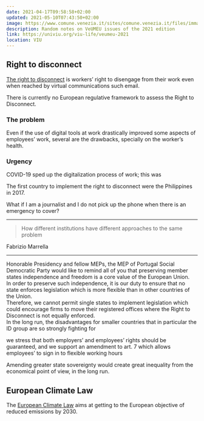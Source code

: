 ```yaml
---
date: 2021-04-17T09:58:58+02:00
updated: 2021-05-10T07:43:50+02:00
image: https://www.comune.venezia.it/sites/comune.venezia.it/files/immagini/EuropeDirect/VeUMEU.png
description: Random notes on VeUMEU issues of the 2021 edition
link: https://univiu.org/viu-life/veumeu-2021
location: VIU
---
```

## Right to disconnect

[The right to disconnect](https://europarl.europa.eu/doceo/document/TA-9-2021-0021_EN.html 'The right to disconnect') is workers’ right to disengage from their work even when reached by virtual communications such email.

There is currently no European regulative framework to assess the Right to Disconnect.

### The problem

Even if the use of digital tools at work drastically improved some aspects of employees’ work, several are the drawbacks, specially on the worker’s health.

### Urgency

COVID-19 sped up the digitalization process of work; this was

The first country to implement the right to disconnect were the Philippines in 2017.

What if I am a journalist and I do not pick up the phone when there is an emergency to cover?

---

> How different institutions have different approaches to the same problem

<p class='cite'>Fabrizio Marrella</p>

---

Honorable Presidency and fellow MEPs, the MEP of Portugal Social Democratic Party would like to remind all of you that preserving member states independence and freedom is a core value of the European Union.  
In order to preserve such independence, it is our duty to ensure that no state enforces legislation which is more flexible than in other countries of the Union.  
Therefore, we cannot permit single states to implement legislation which could encourage firms to move their registered offices where the Right to Disconnect is not equally enforced.  
In the long run, the disadvantages for smaller countries that in particular the ID group are so strongly fighting for

we stress that both employers’ and employees’ rights should be guaranteed, and we support an amendment to art. 7 which allows employees’ to sign in to flexible working hours

Amending greater state sovereignty would create great inequality from the economical point of view, in the long run.

## European Climate Law

The [European Climate Law](https://eur-lex.europa.eu/legal-content/EN/TXT/?qid=1584961581830&uri=CELEX:52020PC0080&cookies=disabled 'Proposal for a REGULATION OF THE EUROPEAN PARLIAMENT AND OF THE COUNCIL establishing the framework for achieving climate neutrality and amending Regulation (EU) 2018/1999') aims at getting to the European objective of reduced emissions by 2030.